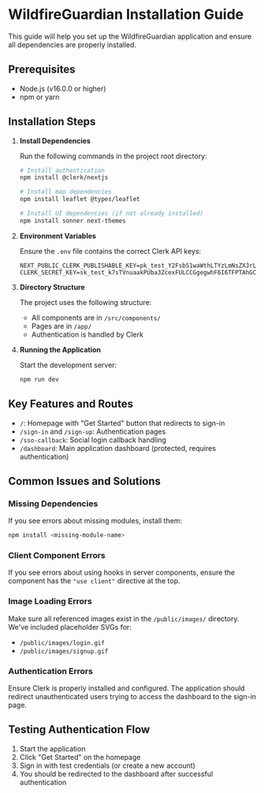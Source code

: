 # WildfireGuardian Installation Guide

This guide will help you set up the WildfireGuardian application and ensure all dependencies are properly installed.

## Prerequisites

- Node.js (v16.0.0 or higher)
- npm or yarn

## Installation Steps

1. **Install Dependencies**

   Run the following commands in the project root directory:

   ```bash
   # Install authentication
   npm install @clerk/nextjs

   # Install map dependencies
   npm install leaflet @types/leaflet

   # Install UI dependencies (if not already installed)
   npm install sonner next-themes
   ```

2. **Environment Variables**

   Ensure the `.env` file contains the correct Clerk API keys:

   ```
   NEXT_PUBLIC_CLERK_PUBLISHABLE_KEY=pk_test_Y2FsbS1waWthLTYzLmNsZXJrLmFjY291bnRzLmRldiQ
   CLERK_SECRET_KEY=sk_test_k7sTVnuaakPUba3ZcexFULCCGgegwhF6I6TFPTAhGC
   ```

3. **Directory Structure**

   The project uses the following structure:
   - All components are in `/src/components/`
   - Pages are in `/app/`
   - Authentication is handled by Clerk

4. **Running the Application**

   Start the development server:

   ```bash
   npm run dev
   ```

## Key Features and Routes

- `/`: Homepage with "Get Started" button that redirects to sign-in
- `/sign-in` and `/sign-up`: Authentication pages
- `/sso-callback`: Social login callback handling
- `/dashboard`: Main application dashboard (protected, requires authentication)

## Common Issues and Solutions

### Missing Dependencies

If you see errors about missing modules, install them:

```bash
npm install <missing-module-name>
```

### Client Component Errors

If you see errors about using hooks in server components, ensure the component has the `"use client"` directive at the top.

### Image Loading Errors

Make sure all referenced images exist in the `/public/images/` directory. We've included placeholder SVGs for:
- `/public/images/login.gif`
- `/public/images/signup.gif`

### Authentication Errors

Ensure Clerk is properly installed and configured. The application should redirect unauthenticated users trying to access the dashboard to the sign-in page.

## Testing Authentication Flow

1. Start the application
2. Click "Get Started" on the homepage
3. Sign in with test credentials (or create a new account)
4. You should be redirected to the dashboard after successful authentication

